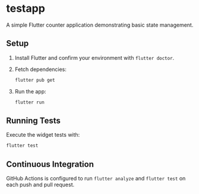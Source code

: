 # testapp

A simple Flutter counter application demonstrating basic state management.

## Setup

1. Install Flutter and confirm your environment with `flutter doctor`.
2. Fetch dependencies:

   ```sh
   flutter pub get
   ```
3. Run the app:

   ```sh
   flutter run
   ```

## Running Tests

Execute the widget tests with:

```sh
flutter test
```

## Continuous Integration

GitHub Actions is configured to run `flutter analyze` and `flutter test` on each push and pull request.
